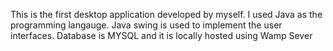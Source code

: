 This is the first desktop application developed by myself. 
I used Java as the programming langauge. Java swing is used to implement the user interfaces. 
Database is MYSQL and it is locally hosted using Wamp Sever
